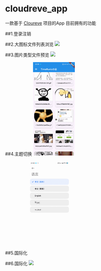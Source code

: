 # cloudreve_app

一款基于 [Cloureve](https://github.com/cloudreve/Cloudreve) 项目的App
目前拥有的功能

##1.登录注销

##2.大图标文件列表浏览
<img src="https://github.com/TimeRunis/cloudreve_app/blob/main/screenshot/preview1.gif?raw=true" style="height:300px" />

##3.图片类型文件预览
<img src="https://github.com/TimeRunis/cloudreve_app/blob/main/screenshot/preview2.gif?raw=true" style="height:300px" />

##4.主题切换
<img src="https://github.com/TimeRunis/cloudreve_app/blob/main/screenshot/preview3.gif?raw=true" style="height:300px" />

##5.国际化
<img src="https://github.com/TimeRunis/cloudreve_app/blob/main/screenshot/preview4.gif?raw=true" style="height:300px" />

##6.国际化
<img src="https://github.com/TimeRunis/cloudreve_app/blob/main/screenshot/preview5.gif?raw=true" style="height:300px" />